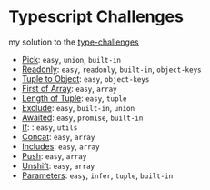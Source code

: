 
# Typescript Challenges

my solution to the [type-challenges](https://github.com/type-challenges/type-challenges)

- [Pick](./src/challenges/pick.ts): `easy`, `union`, `built-in`
- [Readonly](./src/challenges/readonly.ts): `easy`, `readonly`, `built-in`, `object-keys`
- [Tuple to Object](./src/challenges/tuple-to-object.ts): `easy`, `object-keys`
- [First of Array](./src/challenges/first-of-array.ts): `easy`, `array`
- [Length of Tuple](./src/challenges/length-of-tuple.ts): `easy`, `tuple`
- [Exclude](./src/challenges/exclude.ts): `easy`, `built-in`, `union`
- [Awaited](./src/challenges/awaited.ts): `easy`, `promise`, `built-in`
- [If](./src/challenges/If.ts): : `easy`, `utils`
- [Concat](./src/challenges/concat.ts): `easy`, `array`
- [Includes](./src/challenges/include.ts): `easy`, `array`
- [Push](./src/challenges/push.ts): `easy`, `array`
- [Unshift](./src/challenges/unshift.ts): `easy`, `array`
- [Parameters](./src/challenges/parameters.ts): `easy`, `infer`, `tuple`, `built-in`
